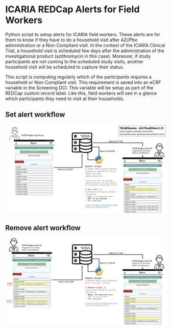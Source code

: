 # ICARIA REDCap Alerts for Field Workers
Python script to setup alerts for ICARIA field workers. These alerts are for them to know if they have to do a household visit after AZi/Pbo administration or a Non-Compliant visit. In the context of the ICARIA Clinical Trial, a household visit is scheduled few days after the administration of the investigational product (azithromycin in this case). Moreover, if study participants are not coming to the scheduled study visits, another household visit will be scheduled to capture their status. 

This script is computing regularly which of the participants requires a household or Non-Compliant visit. This requirement is saved into an eCRF variable in the Screening DCI. This variable will be setup as part of the REDCap custom record label. Like this, field workers will see in a glance which participants they need to
visit at their households.

## Set alert workflow
![Set Alert](img/set_alert.jpg)

## Remove alert workflow
![Remove Alert](img/remove_alert.jpg)